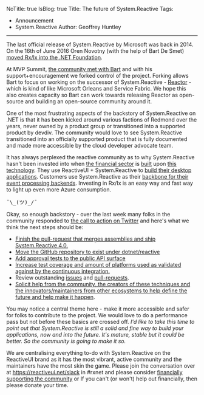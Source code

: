 NoTitle: true
IsBlog: true
Title: The future of System.Reactive
Tags:
  - Announcement
  - System.Reactive
Author: Geoffrey Huntley
---

The last official release of System.Reactive by Microsoft was back in 2014. On the 16th of June 2016 Oren Novotny (with the help of Bart De Smet)  [moved Rx/Ix into the .NET Foundation](https://www.dotnetfoundation.org/blog/2016/06/16/rx-net-welcome).

At MVP Summit, [the community met with Bart](https://github.com/Reactive-Extensions/Rx.NET/issues/466#issuecomment-370496523) and with his support+encouragement we forked control of the project. Forking allows Bart to focus on working on the successor of System.Reactive - [Reactor](https://vimeo.com/132192255) - which is kind of like Microsoft Orleans and Service Fabric. We hope this also creates capacity so Bart can work towards releasing Reactor as open-source and building an open-source community around it.

One of the most frustrating aspects of the backstory of System.Reactive on .NET is that it has been kicked around various factions of Redmond over the years, never owned by a product group or transitioned into a supported product by devdiv. The community would love to see System.Reactive transitioned into an officially supported product that is fully documented and made more accessible by the cloud developer advocate team.

It has always perplexed the reactive community as to why System.Reactive hasn't been invested into when [the financial sector](https://channel9.msdn.com/Events/TechEd/Australia/Tech-Ed-Australia-2011/ARC-MID206) is [built](https://github.com/AdaptiveConsulting/ReactiveTrader) upon [this technology](https://github.com/RolandPheasant/DynamicData). They use ReactiveUI + System.Reactive to [build their desktop applications](https://github.com/RolandPheasant/TailBlazer). Customers use System.Reactive as their [backbone for their event processing backends](https://medium.com/netflix-techblog/reactive-programming-at-netflix-b944d49874d2). Investing in Rx/Ix is an easy way and fast way to light up even more Azure consumption. 

<pre>¯\_(ツ)_/¯</pre>

Okay, so enough backstory - over the last week many folks in the community responded to [the call to action on Twitter](https://twitter.com/GeoffreyHuntley/status/986163246724861952) and here's what we think the next steps should be:

- [Finish the pull-request that merges assemblies and ship System.Reactive 4.0.](https://github.com/Reactive-Extensions/Rx.NET/pull/418)
- [Move the GitHub repository to exist under dotnet/reactive](https://github.com/Reactive-Extensions/Rx.NET/issues/466)
- [Add approval tests to the public API surface](https://github.com/Reactive-Extensions/Rx.NET/issues/479)
- [Increase test coverage and amount of platforms used as validated against by the continuous integration.](https://github.com/Reactive-Extensions/Rx.NET/issues/478)
- Review outstanding [issues](https://github.com/Reactive-Extensions/Rx.NET/issues) and [pull-requests](https://github.com/Reactive-Extensions/Rx.NET/pulls).
- [Solicit help from the community, the creators of these techniques and the innovators/maintainers from other ecosystems to help define the future and help make it happen](https://twitter.com/GeoffreyHuntley/status/986163246724861952).

You may notice a central theme here - make it more accessible and safer for folks to contribute to the project. We would love to do a performance pass but not before these basics are crossed off. *I'd like to take this time to point out that System.Reactive is still a solid and fine way to build your applications, now and into the future. It's mature, stable but it could be better. So the community is going to make it so.*

We are centralising everything to-do with System.Reactive on the ReactiveUI brand as it has the most vibrant, active community and the maintainers have the most skin the game. Please join the conversation over at https://reactiveui.net/slack in #rxnet and please consider [financially supporting the community](https://reactiveui.net/support) or If you can't (or won't) help out financially, then please donate your time.
